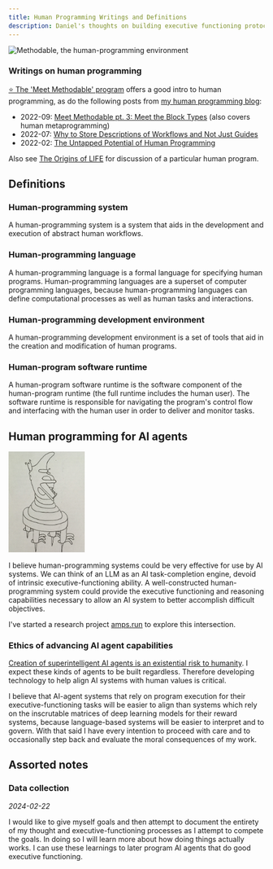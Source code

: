 ```yaml
---
title: Human Programming Writings and Definitions
description: Daniel's thoughts on building executive functioning protocols to aid in human-computer interaction during the AI age.
---
```

![Methodable, the human-programming environment](/assets/methodable-screenshot.webp)

### Writings on human programming

[⭐ The 'Meet Methodable' program](https://a.methodable.com/guide/e0412eb2-36fd-4903-b186-d2de931fefc7) offers a good intro to human programming, as do the following posts from [my human programming blog](https://humanprogramming.substack.com/p/the-untapped-potential-of-human-programming):
- 2022-09: [Meet Methodable pt. 3: Meet the Block Types](https://humanprogramming.substack.com/p/meet-methodable-pt-3-meet-the-block) (also covers human metaprogramming)
- 2022-07: [Why to Store Descriptions of Workflows and Not Just Guides](https://humanprogramming.substack.com/p/why-to-store-descriptions-of-workflows) 
- 2022-02: [The Untapped Potential of Human Programming](https://humanprogramming.substack.com/p/the-untapped-potential-of-human-programming)

Also see [The Origins of LIFE](/life) for discussion of a particular human program.

## Definitions
### Human-programming system
A human-programming system is a system that aids in the development and execution of abstract human workflows.

### Human-programming language
A human-programming language is a formal language for specifying human programs. Human-programming languages are a superset of computer programming languages, because human-programming languages can define computational processes as well as human tasks and interactions.

### Human-programming development environment
A human-programming development environment is a set of tools that aid in the creation and modification of human programs.

### Human-program software runtime
A human-program software runtime is the software component of the human-program runtime (the full runtime includes the human user). The software runtime is responsible for navigating the program's control flow and interfacing with the human user in order to deliver and monitor tasks.

## Human programming for AI agents

<div>

<img alt="'Ganch' art by Daniel Sosebee" src="../../../../public/assets/art/ganch.jpg" class="float-right m-8 rounded-xl shadow" width="150" />

I believe human-programming systems could be very effective for use by AI systems. We can think of an LLM as an AI task-completion engine, devoid of intrinsic executive-functioning ability. A well-constructed human-programming system could provide the executive functioning and reasoning capabilities necessary to allow an AI system to better accomplish difficult objectives.

I've started a research project [amps.run](https://amps.run) to explore this intersection.

</div>

### Ethics of advancing AI agent capabilities
[Creation of superintelligent AI agents is an existential risk to humanity](https://arxiv.org/abs/2206.13353). I expect these kinds of agents to be built regardless. Therefore developing technology to help align AI systems with human values is critical.

I believe that AI-agent systems that rely on program execution for their executive-functioning tasks will be easier to align than systems which rely on the inscrutable matrices of deep learning models for their reward systems, because language-based systems will be easier to interpret and to govern. With that said I have every intention to proceed with care and to occasionally step back and evaluate the moral consequences of my work.

## Assorted notes

### Data collection

_2024-02-22_

I would like to give myself goals and then attempt to document the entirety of my thought and executive-functioning processes as I attempt to compete the goals. In doing so I will learn more about how doing things actually works. I can use these learnings to later program AI agents that do good executive functioning.

